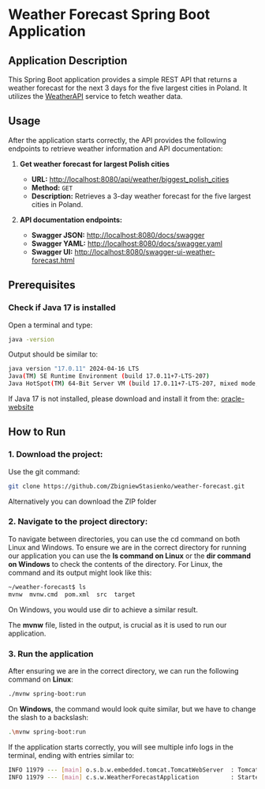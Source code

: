 # Weather Forecast Spring Boot Application

## Application Description

This Spring Boot application provides a simple REST API that returns a weather forecast for the next 3 days for the five largest cities in Poland. It utilizes the [WeatherAPI](https://www.weatherapi.com/) service to fetch weather data.

## Usage

After the application starts correctly, the API provides the following endpoints to retrieve weather information and API documentation:

1. **Get weather forecast for largest Polish cities**
    - **URL:** [http://localhost:8080/api/weather/biggest_polish_cities](http://localhost:8080/api/weather/biggest_polish_cities)
    - **Method:** `GET`
    - **Description:** Retrieves a 3-day weather forecast for the five largest cities in Poland.

2. **API documentation endpoints:**
    - **Swagger JSON:** [http://localhost:8080/docs/swagger](http://localhost:8080/docs/swagger)
    - **Swagger YAML:** [http://localhost:8080/docs/swagger.yaml](http://localhost:8080/docs/swagger.yaml)
    - **Swagger UI:** [http://localhost:8080/swagger-ui-weather-forecast.html](http://localhost:8080/swagger-ui-weather-forecast.html)


## Prerequisites

### Check if Java 17 is installed

Open a terminal and type:
```bash
java -version
```

Output should be similar to:
```bash
java version "17.0.11" 2024-04-16 LTS
Java(TM) SE Runtime Environment (build 17.0.11+7-LTS-207)
Java HotSpot(TM) 64-Bit Server VM (build 17.0.11+7-LTS-207, mixed mode, sharing)
```

If Java 17 is not installed, please download and install it from the: 
[oracle-website](https://www.oracle.com/pl/java/technologies/downloads/#java17)

## How to Run

### 1. Download the project:
Use the git command:
```bash
git clone https://github.com/ZbigniewStasienko/weather-forecast.git
```
Alternatively you can download the ZIP folder

### 2. Navigate to the project directory:

To navigate between directories, you can use the cd command on both Linux and Windows. To ensure we are in the correct directory for running our application
you can use the **ls command on Linux** or the **dir command on Windows** to check the contents of the directory.
For Linux, the command and its output might look like this:

```bash
~/weather-forecast$ ls
mvnw  mvnw.cmd  pom.xml  src  target
```
On Windows, you would use dir to achieve a similar result. 

The **mvnw** file, listed in the output, is crucial as it is used to run our application.

### 3. Run the application

After ensuring we are in the correct directory, we can run the following command on **Linux**:

```bash
./mvnw spring-boot:run
```

On **Windows**, the command would look quite similar, but we have to change the slash to a backslash:
```bash
.\mvnw spring-boot:run
```

If the application starts correctly, you will see multiple info logs in the terminal, ending with entries similar to:

```bash
INFO 11979 --- [main] o.s.b.w.embedded.tomcat.TomcatWebServer  : Tomcat started on port 8080 (http) with context path ''
INFO 11979 --- [main] c.s.w.WeatherForecastApplication         : Started WeatherForecastApplication in 1.253 seconds (process running for 1.423)
```





